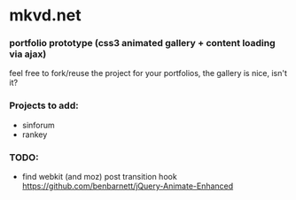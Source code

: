 # mkvd.net

### portfolio prototype (css3 animated gallery + content loading via ajax)

feel free to fork/reuse the project for your portfolios, the gallery is nice, isn't it?

### Projects to add:

- sinforum
- rankey


### TODO: 
  - find webkit (and moz) post transition hook
https://github.com/benbarnett/jQuery-Animate-Enhanced
